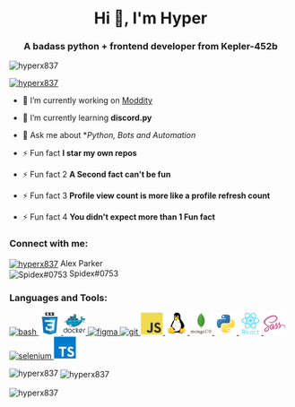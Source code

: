 <h1 align="center">Hi 👋, I'm Hyper</h1>
<h3 align="center">A badass python + frontend developer from Kepler-452b</h3>

<p align="left"> <img src="https://komarev.com/ghpvc/?username=hyperx837&label=Profile%20views&color=0e75b6&style=flat" alt="hyperx837" /> </p>

<p align="left"> <a href="https://github.com/ryo-ma/github-profile-trophy"><img src="https://github-profile-trophy.vercel.app/?username=hyperx837" alt="hyperx837" /></a> </p>

- 🔭 I’m currently working on [Moddity](https://github.com/Hyperx837/moddy)

- 🌱 I’m currently learning **discord.py**

- 💬 Ask me about **Python, Bots and Automation*

- ⚡ Fun fact **I star my own repos**
- ⚡ Fun fact 2 **A Second fact can't be fun**
- ⚡ Fun fact 3 **Profile view count is more like a profile refresh count**
- ⚡ Fun fact 4 **You didn't expect more than 1 Fun fact**

<h3 align="left">Connect with me:</h3>
<p align="left">
<a href="https://dribbble.com/hyperx837" target="blank"><img align="center" src="https://raw.githubusercontent.com/rahuldkjain/github-profile-readme-generator/master/src/images/icons/Social/dribbble.svg" alt="hyperx837" height="30" width="40" /></a> Alex Parker 
 <br>
<img align="center" src="https://raw.githubusercontent.com/rahuldkjain/github-profile-readme-generator/master/src/images/icons/Social/discord.svg" alt="Spidex#0753" height="30" width="40" /> Spidex#0753
</p>

<h3 align="left">Languages and Tools:</h3>
<p align="left"> <a href="https://www.gnu.org/software/bash/" target="_blank"> <img src="https://www.vectorlogo.zone/logos/gnu_bash/gnu_bash-icon.svg" alt="bash" width="40" height="40"/> </a> <a href="https://www.w3schools.com/css/" target="_blank"> <img src="https://raw.githubusercontent.com/devicons/devicon/master/icons/css3/css3-original-wordmark.svg" alt="css3" width="40" height="40"/> </a> <a href="https://www.docker.com/" target="_blank"> <img src="https://raw.githubusercontent.com/devicons/devicon/master/icons/docker/docker-original-wordmark.svg" alt="docker" width="40" height="40"/> </a> <a href="https://www.figma.com/" target="_blank"> <img src="https://www.vectorlogo.zone/logos/figma/figma-icon.svg" alt="figma" width="40" height="40"/> </a> <a href="https://git-scm.com/" target="_blank"> <img src="https://www.vectorlogo.zone/logos/git-scm/git-scm-icon.svg" alt="git" width="40" height="40"/> </a> <a href="https://developer.mozilla.org/en-US/docs/Web/JavaScript" target="_blank"> <img src="https://raw.githubusercontent.com/devicons/devicon/master/icons/javascript/javascript-original.svg" alt="javascript" width="40" height="40"/> </a> <a href="https://www.linux.org/" target="_blank"> <img src="https://raw.githubusercontent.com/devicons/devicon/master/icons/linux/linux-original.svg" alt="linux" width="40" height="40"/> </a> <a href="https://www.mongodb.com/" target="_blank"> <img src="https://raw.githubusercontent.com/devicons/devicon/master/icons/mongodb/mongodb-original-wordmark.svg" alt="mongodb" width="40" height="40"/> </a> <a href="https://www.python.org" target="_blank"> <img src="https://raw.githubusercontent.com/devicons/devicon/master/icons/python/python-original.svg" alt="python" width="40" height="40"/> </a> <a href="https://reactjs.org/" target="_blank"> <img src="https://raw.githubusercontent.com/devicons/devicon/master/icons/react/react-original-wordmark.svg" alt="react" width="40" height="40"/> </a> <a href="https://sass-lang.com" target="_blank"> <img src="https://raw.githubusercontent.com/devicons/devicon/master/icons/sass/sass-original.svg" alt="sass" width="40" height="40"/> </a> <a href="https://www.selenium.dev" target="_blank"> <img src="https://raw.githubusercontent.com/detain/svg-logos/780f25886640cef088af994181646db2f6b1a3f8/svg/selenium-logo.svg" alt="selenium" width="40" height="40"/> </a> <a href="https://www.typescriptlang.org/" target="_blank"> <img src="https://raw.githubusercontent.com/devicons/devicon/master/icons/typescript/typescript-original.svg" alt="typescript" width="40" height="40"/> </a> </p>

<p><img align="left" src="https://github-readme-stats.vercel.app/api/top-langs?username=hyperx837&show_icons=true&locale=en&layout=compact" alt="hyperx837" /></p>

<p>&nbsp;<img align="center" src="https://github-readme-stats.vercel.app/api?username=hyperx837&show_icons=true&locale=en" alt="hyperx837" /></p>

<p><img align="center" src="https://github-readme-streak-stats.herokuapp.com/?user=hyperx837&" alt="hyperx837" /></p>

